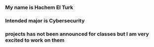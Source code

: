 
### My name is Hachem El Turk
### Intended major is Cybersecurity
### projects has not been announced for classes but I am very excited to work on them
